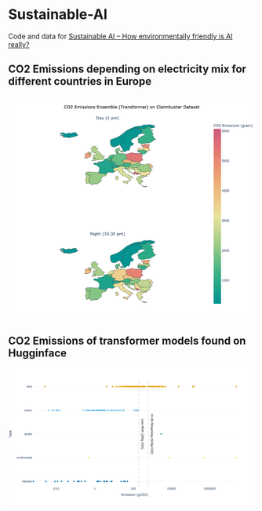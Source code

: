 # Sustainable-AI
Code and data for [Sustainable AI – How environmentally friendly is AI really?](https://www.hiig.de/en/sustainable-ai/)

## CO2 Emissions depending on electricity mix for different countries in Europe
![alt text](https://github.com/SamiNenno/Sustainable-AI/blob/main/Visuals/CO2MAP_EN.png)

## CO2 Emissions of transformer models found on Hugginface
![alt text](https://github.com/SamiNenno/Sustainable-AI/blob/main/Visuals/HuggingEmissions.png)

